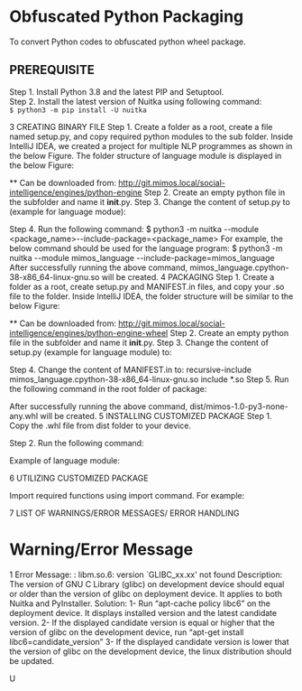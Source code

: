 # Obfuscated Python Packaging
To convert Python codes to obfuscated python wheel package.<br/>
 
##	PREREQUISITE
Step 1. Install Python 3.8 and the latest PIP and Setuptool.<br/>
Step 2. Install the latest version of Nuitka using following command:<br/>
`$ python3 -m pip install -U nuitka`

3	CREATING BINARY FILE
Step 1. Create a folder as a root, create a file named setup.py, and copy required python modules to the sub folder. Inside IntelliJ IDEA, we created a project for multiple NLP programmes as shown in the below Figure. The folder structure of language module is displayed in the below Figure:
 
** Can be downloaded from: http://git.mimos.local/social-intelligence/engines/python-engine
Step 2. Create an empty python file in the subfolder and name it __init__.py.
Step 3. Change the content of setup.py to (example for language modue):

Step 4. Run the following command:
$ python3 -m nuitka --module <package_name>--include-package=<package_name>
For example, the below command should be used for the language program:
$ python3 -m nuitka --module mimos_language --include-package=mimos_language
After successfully running the above command, mimos_language.cpython-38-x86_64-linux-gnu.so will be created.
4	PACKAGING
Step 1. Create a folder as a root, create setup.py and MANIFEST.in files, and copy your .so file to the folder. Inside IntelliJ IDEA, the folder structure will be similar to the below Figure:
 
** Can be downloaded from: http://git.mimos.local/social-intelligence/engines/python-engine-wheel
Step 2. Create an empty python file in the subfolder and name it __init__.py.
Step 3. Change the content of setup.py (example for language module) to:

Step 4. Change the content of  MANIFEST.in to:
recursive-include mimos_language.cpython-38-x86_64-linux-gnu.so
include *.so
Step 5. Run the following command  in the  root folder of package:

After successfully running the above command, dist/mimos-1.0-py3-none-any.whl will be created.
5	INSTALLING CUSTOMIZED PACKAGE
Step 1. Copy the .whl file from dist folder to your device. 

Step 2.  Run the following command:

 

Example of language module: 
  
6	UTILIZING CUSTOMIZED PACKAGE


Import required functions using import command. For example:


7	LIST OF WARNINGS/ERROR MESSAGES/
ERROR HANDLING
#	Warning/Error Message
1	Error Message:     : libm.so.6: version `GLIBC_xx.xx' not found
	Description:	The version of GNU C Library (glibc) on development device should equal or older than the version of glibc on deployment device. It applies to both Nuitka and PyInstaller.
	Solution:	1-	Run “apt-cache policy libc6” on the deployment device. It displays installed version and the latest candidate version.
2-	If the displayed candidate version is equal or higher that the version of glibc on the development device, run “apt-get install libc6=candidate_version”
3-	If the displayed candidate version is lower that the version of glibc on the development device, the linux distribution should be updated.
	



U
